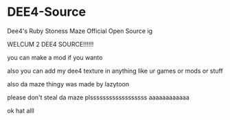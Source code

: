 # DEE4-Source
Dee4's Ruby Stoness Maze Official Open Source ig

WELCUM 2 DEE4 SOURCE!!!!!!

you can make a mod if you wanto

also you can add my dee4 texture in anything like ur games or mods or stuff

also da maze thingy was made by lazytoon

please don't steal da maze plssssssssssssssssss aaaaaaaaaaaa

ok hat alll 
